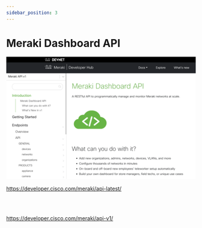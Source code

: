 ```yaml
---
sidebar_position: 3
---
```


# Meraki Dashboard API

![Meraki dashboard API](../../assets/images/meraki-dashboard-api.png)

<a href="https://developer.cisco.com/meraki/api-latest/">https://developer.cisco.com/meraki/api-latest/</a>

<br />
<br />

<a href="https://developer.cisco.com/meraki/api-v1/">https://developer.cisco.com/meraki/api-v1/</a>
